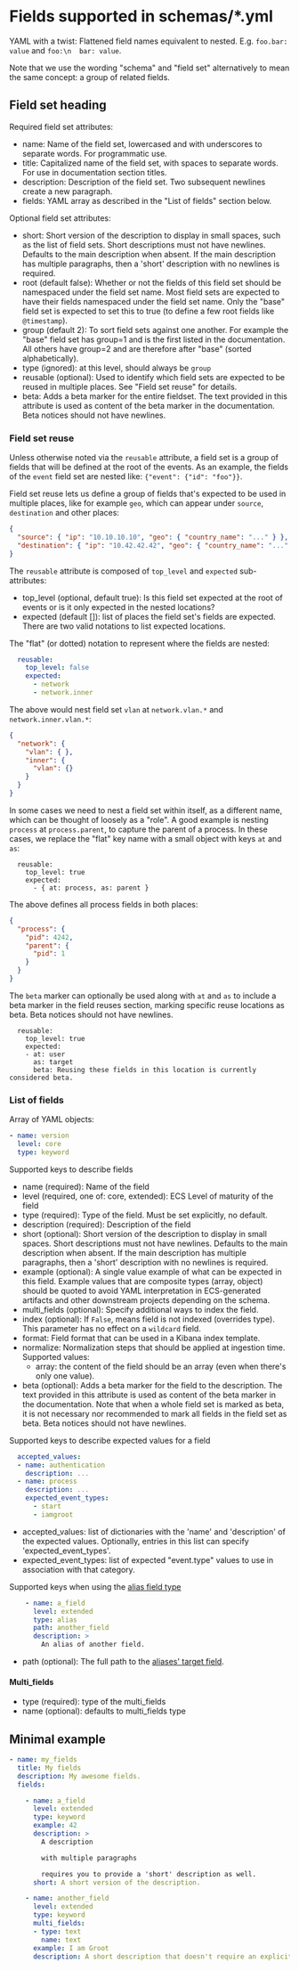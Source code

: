 # Fields supported in schemas/\*.yml

YAML with a twist: Flattened field names equivalent to nested. E.g. `foo.bar: value` and `foo:\n  bar: value`.

Note that we use the wording "schema" and "field set" alternatively to mean the same concept:
a group of related fields.

## Field set heading

Required field set attributes:

- name: Name of the field set, lowercased and with underscores to separate words.
  For programmatic use.
- title: Capitalized name of the field set, with spaces to separate words.
  For use in documentation section titles.
- description: Description of the field set. Two subsequent newlines create a new paragraph.
- fields: YAML array as described in the "List of fields" section below.

Optional field set attributes:

- short: Short version of the description to display in small spaces, such as the list of field sets.
  Short descriptions must not have newlines.
  Defaults to the main description when absent.
  If the main description has multiple paragraphs, then a 'short' description
  with no newlines is required.
- root (default false): Whether or not the fields of this field set should be namespaced under the field set name.
  Most field sets are expected to have their fields namespaced under the field set name.
  Only the "base" field set is expected to set this to true (to define a few root fields like `@timestamp`).
- group (default 2): To sort field sets against one another.
  For example the "base" field set has group=1 and is the first listed in the documentation.
  All others have group=2 and are therefore after "base" (sorted alphabetically).
- type (ignored): at this level, should always be `group`
- reusable (optional): Used to identify which field sets are expected to be reused in multiple places.
  See "Field set reuse" for details.
- beta: Adds a beta marker for the entire fieldset. The text provided in this attribute is used as content of the beta marker in the documentation.
  Beta notices should not have newlines.

### Field set reuse

Unless otherwise noted via the `reusable` attribute, a field set is a group of
fields that will be defined at the root of the events.
As an example, the fields of the `event` field set are nested like: `{"event": {"id": "foo"}}`.

Field set reuse lets us define a group of fields that's expected to be used in
multiple places, like for example `geo`, which can appear under `source`, `destination` and other places:

```JSON
{
  "source": { "ip": "10.10.10.10", "geo": { "country_name": "..." } },
  "destination": { "ip": "10.42.42.42", "geo": { "country_name": "..." } }
}
```

The `reusable` attribute is composed of `top_level` and `expected` sub-attributes:

- top\_level (optional, default true): Is this field set expected at the root of
  events or is it only expected in the nested locations?
- expected (default []): list of places the field set's fields are expected.
  There are two valid notations to list expected locations.

The "flat" (or dotted) notation to represent where the fields are nested:

```YAML
  reusable:
    top_level: false
    expected:
      - network
      - network.inner
```

The above would nest field set `vlan` at `network.vlan.*` and `network.inner.vlan.*`:

```JSON
{
  "network": {
    "vlan": { },
    "inner": {
      "vlan": {}
    }
  }
}
```

In some cases we need to nest a field set within itself, as a different name,
which can be thought of loosely as a "role".
A good example is nesting `process` at `process.parent`, to capture the parent of a process.
In these cases, we replace the "flat" key name with a small object with keys `at` and `as`:

```
  reusable:
    top_level: true
    expected:
      - { at: process, as: parent }
```

The above defines all process fields in both places:

```JSON
{
  "process": {
    "pid": 4242,
    "parent": {
      "pid": 1
    }
  }
}
```

The `beta` marker can optionally be used along with `at` and `as` to include a beta marker in the field reuses section, marking specific reuse locations as beta.
Beta notices should not have newlines.

```
  reusable:
    top_level: true
    expected:
    - at: user
      as: target
      beta: Reusing these fields in this location is currently considered beta.
```

### List of fields

Array of YAML objects:

```YAML
- name: version
  level: core
  type: keyword
```

Supported keys to describe fields

- name (required): Name of the field
- level (required, one of: core, extended): ECS Level of maturity of the field
- type (required): Type of the field. Must be set explicitly, no default.
- description (required): Description of the field
- short (optional): Short version of the description to display in small spaces.
  Short descriptions must not have newlines.
  Defaults to the main description when absent.
  If the main description has multiple paragraphs, then a 'short' description
  with no newlines is required.
- example (optional): A single value example of what can be expected in this field.
  Example values that are composite types (array, object) should be quoted to avoid YAML interpretation
  in ECS-generated artifacts and other downstream projects depending on the schema.
- multi\_fields (optional): Specify additional ways to index the field.
- index (optional): If `False`, means field is not indexed (overrides type). This parameter has no effect
  on a `wildcard` field.
- format: Field format that can be used in a Kibana index template.
- normalize: Normalization steps that should be applied at ingestion time. Supported values:
  - array: the content of the field should be an array (even when there's only one value).
- beta (optional): Adds a beta marker for the field to the description. The text provided in this attribute is used as content of the beta marker in the documentation. Note that when a whole field set is marked as beta, it is not necessary nor recommended to mark all fields in the field set as beta. Beta notices should not have newlines.

Supported keys to describe expected values for a field

```YAML
  accepted_values:
  - name: authentication
    description: ...
  - name: process
    description: ...
    expected_event_types:
      - start
      - iamgroot
```

- accepted\_values: list of dictionaries with the 'name' and 'description' of the expected values.
  Optionally, entries in this list can specify 'expected\_event\_types'.
- expected\_event\_types: list of expected "event.type" values to use in association
  with that category.

Supported keys when using the [alias field type](https://www.elastic.co/guide/en/elasticsearch/reference/current/alias.html)

```YAML
    - name: a_field
      level: extended
      type: alias
      path: another_field
      description: >
        An alias of another field.
```
- path (optional): The full path to the [aliases' target field](https://www.elastic.co/guide/en/elasticsearch/reference/current/alias.html#alias-targets).

#### Multi\_fields

- type (required): type of the multi\_fields
- name (optional): defaults to multi\_fields type

## Minimal example

```YAML
- name: my_fields
  title: My fields
  description: My awesome fields.
  fields:

    - name: a_field
      level: extended
      type: keyword
      example: 42
      description: >
        A description

        with multiple paragraphs

        requires you to provide a 'short' description as well.
      short: A short version of the description.

    - name: another_field
      level: extended
      type: keyword
      multi_fields:
      - type: text
        name: text
      example: I am Groot
      description: A short description that doesn't require an explicit 'short'.
```
